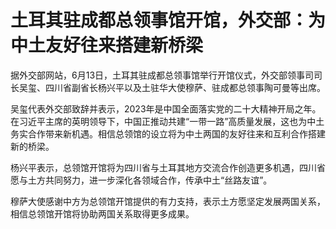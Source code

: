 

# 土耳其驻成都总领事馆开馆，外交部：为中土友好往来搭建新桥梁

据外交部网站，6月13日，土耳其驻成都总领事馆举行开馆仪式，外交部领事司司长吴玺、四川省副省长杨兴平以及土驻华大使穆萨、驻成都总领事陶可曼等出席。

吴玺代表外交部致辞并表示，2023年是中国全面落实党的二十大精神开局之年。在习近平主席的英明领导下，中国正推动共建“一带一路”高质量发展，这也为中土务实合作带来新机遇。相信总领馆的设立将为中土两国的友好往来和互利合作搭建新的桥梁。

杨兴平表示，总领馆开馆将为四川省与土耳其地方交流合作创造更多机遇，四川省愿与土方共同努力，进一步深化各领域合作，传承中土“丝路友谊”。

穆萨大使感谢中方为总领馆开馆提供的有力支持，表示土方愿坚定发展两国关系，相信总领馆开馆将协助两国关系取得更多成果。

